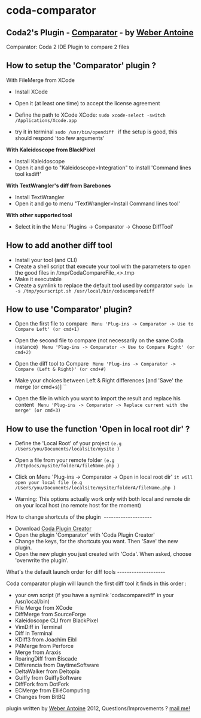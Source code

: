 coda-comparator
===============

Coda2's Plugin - [Comparator](http://dl.weberantoine.fr) - by [Weber Antoine](mailto:pro@weberantoine.fr)
--------------------
Comparator: Coda 2 IDE Plugin to compare 2 files

How to setup the 'Comparator' plugin ?
--------------------
With FileMerge from XCode
* Install XCode
* Open it (at least one time) to accept the license agreement
* Define the path to XCode XCode:
	`sudo xcode-select -switch /Applications/Xcode.app`

* try it in terminal `sudo /usr/bin/opendiff `
    if the setup is good, this should respond 'too few arguments'

**With Kaleidoscope from BlackPixel**

* Install Kaleidoscope
* Open it and go to "Kaleidoscope>Integration" to install 'Command lines tool ksdiff'
	
**With TextWrangler's diff from Barebones**

* Install TextWrangler
* Open it and go to menu "TextWrangler>Install Command lines tool'


**With other supported tool**

* Select it in the Menu 'Plugins -> Comparator -> Choose DiffTool'

    		
How to add another diff tool
--------------------

* Install your tool (and CLI) 
* Create a shell script that execute your tool with the parameters to open the good files in /tmp/CodaCompareFile_<>.tmp
* Make it executable
* Create a symlink to replace the default tool used by comparator
	`sudo ln -s /tmp/yourscript.sh /usr/local/bin/codacomparediff`

How to use 'Comparator' plugin?
--------------------

*  Open the first file to compare 
	` Menu 'Plug-ins -> Comparator -> Use to Compare Left' (or cmd+1)`

*  Open the second file to compare (not necessarily on the same Coda instance)
	` Menu 'Plug-ins -> Comparator -> Use to Compare Right' (or cmd+2)`

*  Open the diff tool to Compare
	` Menu 'Plug-ins -> Comparator -> Compare (Left & Right)' (or cmd+#)`


*  Make your choices between Left & Right differences [and 'Save' the merge (or cmd+s)]
	``


*  Open the file in which you want to import the result and replace his content
	` Menu 'Plug-ins -> Comparator -> Replace current with the merge' (or cmd+3)`
    				

How to use the function 'Open in local root dir' ?
--------------------
    		
* Define the 'Local Root' of your project
  `(e.g /Users/you/Documents/localsite/mysite )`

* Open a file from your remote folder 
  `(e.g /httpdocs/mysite/folderA/fileName.php )`

* Click on Menu 'Plug-ins -> Comparator -> Open in local root dir'
  `it will open your local file (e.g /Users/you/Documents/localsite/mysite/folderA/fileName.php )`

* Warning: This options actually work only with both local and remote dir on your local host (no remote host for the moment)
    		  
How to change shortcuts of the plugin  --------------------
    		
* Download <a href='http://panic.com/coda/d/Coda%20Plug-in%20Creator.zip' >Coda Plugin Creator</a> 
* Open the plugin 'Comparator' with 'Coda Plugin Creator'
* Change the keys, for the shortcuts you want. Then 'Save' the new plugin.
* Open the new plugin you just created with 'Coda'. When asked, choose 'overwrite the plugin'. 

What's the default launch order for diff tools --------------------
    		
Coda comparator plugin will launch the first diff tool it finds in this order :
* your own script (if you have a symlink 'codacomparediff' in your /usr/local/bin) 
* File Merge from XCode
* DiffMerge from SourceForge
* Kaleidoscope CLI from BlackPixel
* VimDiff in Terminal
* Diff in Terminal
* KDiff3 from Joachim Eibl
* P4Merge from Perforce
* Merge from Araxis
* RoaringDiff from Biscade
* Differencia from DaytimeSoftware
* DeltaWalker from Deltopia
* Guiffy from GuiffySoftware
* DiffFork from DotFork
* ECMerge from ElliéComputing
* Changes from BitBQ

plugin written by [Weber Antoine](http://www.weberantoine.fr) 2012, Questions/Improvements ? [mail me!](mailto:pro@weberantoine.fr)
